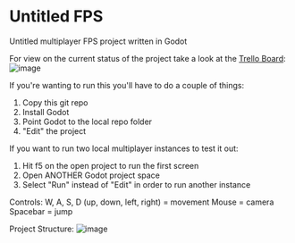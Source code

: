 # Untitled FPS
 Untitled multiplayer FPS project written in Godot

For view on the current status of the project take a look at the [Trello Board](https://trello.com/invite/b/EK1AWbzX/f02336476388189d37d5431b0bcced69/untitled-fps):
![image](https://user-images.githubusercontent.com/27406716/194955459-10c4aba1-aa0e-4994-9a97-57592489899c.png)

If you're wanting to run this you'll have to do a couple of things:
1. Copy this git repo
2. Install Godot
3. Point Godot to the local repo folder
4. "Edit" the project

If you want to run two local multiplayer instances to test it out:
1. Hit f5 on the open project to run the first screen
2. Open ANOTHER Godot project space
3. Select "Run" instead of "Edit" in order to run another instance

Controls:
W, A, S, D (up, down, left, right) = movement
Mouse = camera
Spacebar = jump

Project Structure:
![image](https://user-images.githubusercontent.com/27406716/194954270-f0458ea9-511e-4771-9d66-738ad7b450ef.png)
